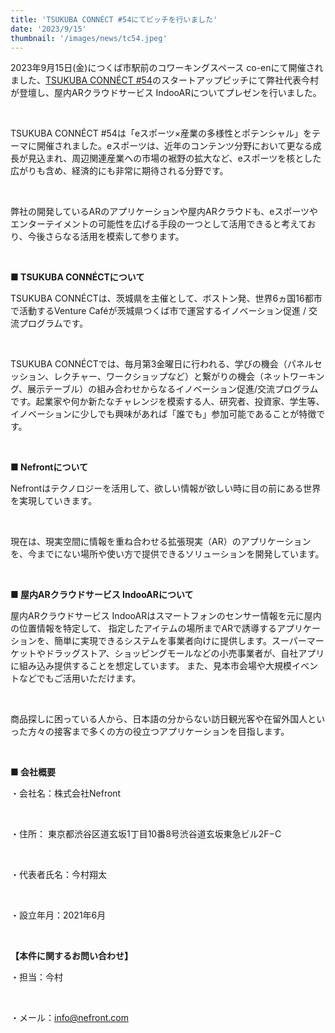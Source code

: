```yaml
---
title: 'TSUKUBA CONNÉCT #54にてピッチを行いました'
date: '2023/9/15'
thumbnail: '/images/news/tc54.jpeg'
---
```


2023年9月15日(金)につくば市駅前のコワーキングスペース co-enにて開催されました、[TSUKUBA CONNÉCT #54](https://venturecafetokyo.org/event/tsukuba-connect-54/)のスタートアップピッチにて弊社代表今村が登壇し、屋内ARクラウドサービス IndooARについてプレゼンを行いました。

<br />

TSUKUBA CONNÉCT #54は「eスポーツ×産業の多様性とポテンシャル」をテーマに開催されました。eスポーツは、近年のコンテンツ分野において更なる成長が見込まれ、周辺関連産業への市場の裾野の拡大など、eスポーツを核とした広がりも含め、経済的にも非常に期待される分野です。

<br />

弊社の開発しているARのアプリケーションや屋内ARクラウドも、eスポーツやエンターテイメントの可能性を広げる手段の一つとして活用できると考えており、今後さらなる活用を模索して参ります。

<br />

<strong>■ TSUKUBA CONNÉCTについて</strong>

TSUKUBA CONNÉCTは、茨城県を主催として、ボストン発、世界6ヵ国16都市で活動するVenture Caféが茨城県つくば市で運営するイノベーション促進 / 交流プログラムです。

<br />

TSUKUBA CONNÉCTでは、毎月第3金曜日に行われる、学びの機会（パネルセッション、レクチャー、ワークショップなど）と繋がりの機会（ネットワーキング、展示テーブル）の組み合わせからなるイノベーション促進/交流プログラムです。起業家や何か新たなチャレンジを模索する人、研究者、投資家、学生等、イノベーションに少しでも興味があれば「誰でも」参加可能であることが特徴です。

<br />

<strong>■ Nefrontについて</strong>

Nefrontはテクノロジーを活用して、欲しい情報が欲しい時に目の前にある世界を実現していきます。

<br />

現在は、現実空間に情報を重ね合わせる拡張現実（AR）のアプリケーションを、今までにない場所や使い方で提供できるソリューションを開発しています。

<br />

<strong>■ 屋内ARクラウドサービス IndooARについて</strong>

屋内ARクラウドサービス IndooARはスマートフォンのセンサー情報を元に屋内の位置情報を特定して、 指定したアイテムの場所までARで誘導するアプリケーションを、簡単に実現できるシステムを事業者向けに提供します。スーパーマーケットやドラッグストア、ショッピングモールなどの小売事業者が、自社アプリに組み込み提供することを想定しています。 また、見本市会場や大規模イベントなどでもご活用いただけます。

<br />

商品探しに困っている人から、日本語の分からない訪日観光客や在留外国人といった方々の接客まで多くの方の役立つアプリケーションを目指します。

<br />

<strong>■ 会社概要</strong>

・会社名：株式会社Nefront

<br />

・住所： 東京都渋谷区道玄坂1丁目10番8号渋谷道玄坂東急ビル2F−C

<br />

・代表者氏名：今村翔太

<br />

・設立年月：2021年6月

<br />

<strong>【本件に関するお問い合わせ】</strong>

・担当：今村

<br />

・メール：info@nefront.com
